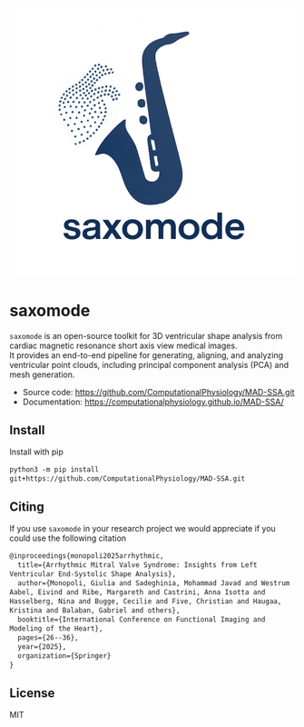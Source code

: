 ![](https://github.com/ComputationalPhysiology/MAD-SSA/blob/main/saxomode-book/logo.png)
# saxomode

`saxomode` is an open-source toolkit for 3D ventricular shape analysis from cardiac magnetic resonance short axis view medical images.  
It provides an end-to-end pipeline for generating, aligning, and analyzing ventricular point clouds, including principal component analysis (PCA) and mesh generation.  
- Source code: https://github.com/ComputationalPhysiology/MAD-SSA.git
- Documentation: https://computationalphysiology.github.io/MAD-SSA/

## Install
Install with pip
```
python3 -m pip install git+https://github.com/ComputationalPhysiology/MAD-SSA.git
```
## Citing
If you use `saxomode` in your research project we would appreciate if you could use the following citation
```
@inproceedings{monopoli2025arrhythmic,
  title={Arrhythmic Mitral Valve Syndrome: Insights from Left Ventricular End-Systolic Shape Analysis},
  author={Monopoli, Giulia and Sadeghinia, Mohammad Javad and Westrum Aabel, Eivind and Ribe, Margareth and Castrini, Anna Isotta and Hasselberg, Nina and Bugge, Cecilie and Five, Christian and Haugaa, Kristina and Balaban, Gabriel and others},
  booktitle={International Conference on Functional Imaging and Modeling of the Heart},
  pages={26--36},
  year={2025},
  organization={Springer}
}
```

## License
MIT
<!-- 
## 📜 Table of Contents

- [Project Overview](#-project-overview)
- [Getting Started](#-getting-started)
  - [Prerequisites](#prerequisites)
  - [Installation](#installation)
- [Usage](#-usage)
  - [Directory Structure](#directory-structure)
  - [Running the Full Pipeline](#running-the-full-pipeline)
  - [Individual Scripts](#individual-scripts)


## 🔭 Project Overview

The main goal of this project is to automate the process of analyzing cardiac shapes from a cohort of subjects. The pipeline consists of the following major steps:

1.  **Point Cloud Generation**: Creates 3D point clouds of the endocardium and epicardium from `.h5` segmentation files.
2.  **Alignment**: Aligns the generated point clouds for all subjects to a common coordinate system. This step is crucial for meaningful comparison.
3.  **Principal Component Analysis (PCA)**: Performs PCA on the aligned point clouds to identify the main patterns of shape variation across the subjects.
4.  **3D Mesh Creation**: (Optional) Generates a 3D mesh from a point cloud and computes error metrics by comparing it to the ground truth segmentation.

The entire process is contained in `main.py`, which runs the necessary scripts in sequence.

## 🚀 Getting Started

Follow these instructions to set up and run the project on your local machine.

### Installation

1.  **Clone the repository:**
    ```bash
    git clone https://github.com/ComputationalPhysiology/MAD-SSA.git
    ```

2.  **Install the required libraries:**
    ```bash
    pip install numpy pandas scikit-learn matplotlib plotly meshio open3d h5py structlog opencv-python
    ```

## ⚙️ Usage

This section explains how to use the scripts to process your data. -->
<!-- 
### Directory Structure

The scripts expect a specific directory structure, which is configured in `config.py`. You should have the following directories:

* `controls/ES_files_controls`: This is  where your subject data (in `.h5` format) is  stored.
  
Next, the script will generate:
* `controls/00_data/`: This is the **input directory** where your subject data point cloud result will be stored. Each subject should have its own subfolder.
* `Aligned_Models/`: This is the **output directory** for aligned point clouds.
* `controls/PCA_Results/`: This is the **output directory** for PCA results, including modes of variation and visualizations.
* `controls/settings/`: This contains the **fitting parameters** for the point cloud generation step.

### Running the Full Pipeline

The easiest way to run the entire pipeline is to execute the `main.py` script. This script will run the point cloud generation, alignment, and PCA in the correct order.

```bash
python main.py
```
### Individual Scripts

You can execute scripts individually:

| Script                | Description                                                | Usage                                       |
| :-------------------- | :--------------------------------------------------------- | :------------------------------------------ |
| **`main_pc.py`** | Generates 3D point clouds from `.h5` segmentations.        | `python main_pc.py [--name <subject>]`      |
| **`alignment.py`** | Aligns all generated point clouds to a common origin.      | `python alignment.py`                       |
| **`pca.py`** | Runs PCA on aligned point clouds to find shape variations. | `python pca.py`                             |
| **`create_3d_mesh.py`** | Creates a 3D mesh and computes error metrics.            | `python create_3d_mesh.py --name <subject>` |



For more advanced control, especially over the point cloud generation process, you can modify the patient-specific settings files.

#### Adjusting LAX Curve Smoothing

You can control the smoothing level of the LAX curves for both the epicardium and endocardium. This is useful for fine-tuning the point cloud to better fit the source data, while correcting for breath-hold misalignment.

* **How to adjust**: Modify the `lax_smooth_level_epi` and `lax_smooth_level_endo` values in the patient's corresponding JSON settings file.
* **Location**: These files are located in the directory specified by `SETTINGS_DIRECTORY` in `config.py` (e.g., `controls/settings/`).

**Example `settings/<patient_name>.json`:**

```json
{
    "mesh": {
        "fine": {
            "lax_smooth_level_epi": 80,
            "lax_smooth_level_endo": 50,
            "...": "..."
        }
    }
}
 -->
